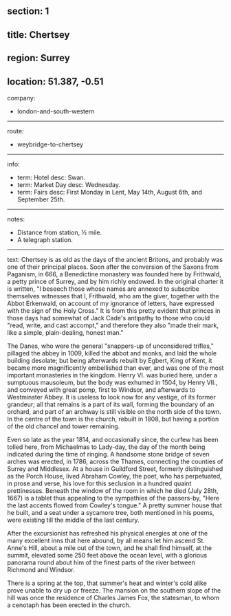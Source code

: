 section: 1
----
title: Chertsey
----
region: Surrey
----
location: 51.387, -0.51
----
company:
- london-and-south-western
----
route:
- weybridge-to-chertsey
----
info:
- term: Hotel
  desc: Swan.
- term: Market Day
  desc: Wednesday.
- term: Fairs
  desc: First Monday in Lent, May 14th, August 6th, and September 25th.
----
notes:
- Distance from station, ½ mile.
- A telegraph station.
----
text: Chertsey is as old as the days of the ancient Britons, and probably was one of their principal places. Soon after the conversion of the Saxons from Paganism, in 666, a Benedictine monastery was founded here by Frithwald, a petty prince of Surrey, and by him richly endowed. In the original charter it is written, "I beseech those whose names are annexed to subscribe themselves witnesses that I, Frithwald, who am the giver, together with the Abbot Erkenwald, on account of my ignorance of letters, have expressed with the sign of the Holy Cross." It is from this pretty evident that princes in those days had somewhat of Jack Cade's antipathy to those who could "read, write, and cast accompt," and therefore they also "made their mark, like a simple, plain-dealing, honest man."

The Danes, who were the general "snappers-up of unconsidered trifles," pillaged the abbey in 1009, killed the abbot and monks, and laid the whole building desolate; but being afterwards rebuilt by Egbert, King of Kent, it became more magnificently embellished than ever, and was one of the most important monasteries in the kingdom. Henry VI. was buried here, under a sumptuous mausoleum, but the body was exhumed in 1504, by Henry VII., and conveyed with great pomp, first to Windsor, and afterwards to Westminster Abbey. It is useless to look now for any vestige, of its former grandeur; all that remains is a part of its wall, forming the boundary of an orchard, and part of an archway is still visible on the north side of the town. In the centre of the town is the church, rebuilt in 1808, but having a portion of the old chancel and tower remaining.

Even so late as the year 1814, and occasionally since, the curfew has been tolled here, from Michaelmas to Lady-day, the day of the month being indicated during the time of ringing. A handsome stone bridge of seven arches was erected, in 1786, across the Thames, connecting the counties of Surrey and Middlesex. At a house in Guildford Street, formerly distinguished as the Porch House, lived Abraham Cowley, the poet, who has perpetuated, in prose and verse, his love for this seclusion in a hundred quaint prettinesses. Beneath the window of the room in which he died (July 28th, 1667) is a tablet thus appealing to the sympathies of the passers-by, "Here the last accents flowed from Cowley's tongue." A pretty summer house that he built, and a seat under a sycamore tree, both mentioned in his poems, were existing till the middle of the last century.

After the excursionist has refreshed his physical energies at one of the many excellent inns that here abound, by all means let him ascend St. Anne's Hill, about a mile out of the town, and he shall find himself, at the summit, elevated some 250 feet above the ocean level, with a glorious panorama round about him of the finest parts of the river between Richmond and Windsor.

There is a spring at the top, that summer's heat and winter's cold alike prove unable to dry up or freeze. The mansion on the southern slope of the hill was once the residence of Charles James Fox, the statesman, to whom a cenotaph has been erected in the church.
